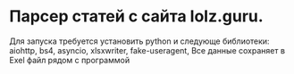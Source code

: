 # Парсер статей с сайта lolz.guru.
Для запуска требуется установить python и следующе библиотеки: aiohttp, bs4, asyncio, xlsxwriter, fake-useragent,
Все данные сохраняет в Exel файл рядом с программой
